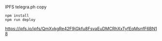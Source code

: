 
IPFS telegra.ph copy

```
npm install
npm run deploy
```


https://ipfs.io/ipfs/QmXvkgRe42F9jGkfu8FsvaEuDMCRhXxTyfEqMsnfF6BN18
